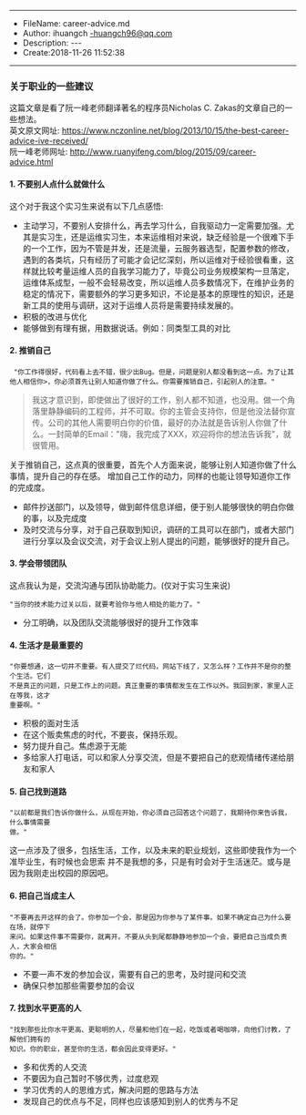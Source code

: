 ___
- FileName: career-advice.md
- Author: ihuangch -huangch96@qq.com
- Description: ---
- Create:2018-11-26 11:52:38
___

### 关于职业的一些建议
这篇文章是看了阮一峰老师翻译著名的程序员Nicholas C. Zakas的文章自己的一些想法。  
英文原文网址: https://www.nczonline.net/blog/2013/10/15/the-best-career-advice-ive-received/  
阮一峰老师网址: http://www.ruanyifeng.com/blog/2015/09/career-advice.html

#### 1. 不要别人点什么就做什么
这个对于我这个实习生来说有以下几点感悟:
- 主动学习，不要别人安排什么，再去学习什么，自我驱动力一定需要加强。尤其是实习生，还是运维实习生，本来运维相对来说，缺乏经验是一个很难下手的一个工作，因为不管是并发，还是流量，云服务器选型，配置参数的修改，遇到的各类坑，只有经历了可能才会记忆深刻，所以运维对于经验很看重，这样就比较考量运维人员的自我学习能力了，毕竟公司业务规模架构一旦落定，运维体系成型，一般不会轻易改变，所以运维人员多数情况下，在维护业务的稳定的情况下，需要额外的学习更多知识，不论是基本的原理性的知识，还是新工具的使用与调研，这对于运维人员将是需要持续发展的。
- 积极的改进与优化
- 能够做到有理有据，用数据说话。例如：同类型工具的对比

#### 2. 推销自己
```
 "你工作得很好，代码看上去不错，很少出Bug。但是，问题是别人都没看到这一点。为了让其他人相信你>，你必须首先让别人知道你做了什么。你需要推销自己，引起别人的注意。"
```
> 我这才意识到，即使做出了很好的工作，别人都不知道，也没用。做一个角落里静静编码的工程师，并不可取。你的主管会支持你，但是他没法替你宣传。公司的其他人需要明白你的价值，最好的办法就是告诉别人你做了什么。一封简单的Email："嗨，我完成了XXX，欢迎将你的想法告诉我"，就很管用。

关于推销自己，这点真的很重要，首先个人方面来说，能够让别人知道你做了什么事情，提升自己的存在感。
增加自己工作的动力，同样的也能让领导知道你工作的完成度。

- 邮件抄送部门，以及领导，做到邮件信息详细，便于别人能够很快的明白你做的事，以及完成度
- 及时交流与分享，对于自己获取到知识，调研的工具可以在部门，或者大部门进行分享以及会议交流，对于会议上别人提出的问题，能够很好的提升自己。

#### 3. 学会带领团队
这点我认为是，交流沟通与团队协助能力。(仅对于实习生来说)
```
"当你的技术能力过关以后，就要考验你与他人相处的能力了。"
```

- 分工明确，以及团队交流能够很好的提升工作效率


#### 4. 生活才是最重要的
```
"你要想通，这一切并不重要。有人提交了烂代码，网站下线了，又怎么样？工作并不是你的整个生活。它们
不是真正的问题，只是工作上的问题。真正重要的事情都发生在工作以外。我回到家，家里人正在等我，这才
重要啊。"
```

- 积极的面对生活
- 在这个贩卖焦虑的时代，不要丧，保持乐观。
- 努力提升自己。焦虑源于无能
- 多给家人打电话，可以和家人分享交流，但是不要把自己的悲观情绪传递给朋友和家人


#### 5. 自己找到道路
```
"以前都是我们告诉你做什么，从现在开始，你必须自己回答这个问题了，我期待你来告诉我，什么事情需要
做。"
```
这一点涉及了很多，包括生活，工作，以及未来的职业规划，这些即使我作为一个准毕业生，有时候也会思索
并不是我想的多，只是有时会对于生活迷茫。或与是因为我刚走出校园的原因吧。


#### 6. 把自己当成主人
```
"不要再去开这样的会了。你参加一个会，那是因为你参与了某件事。如果不确定自己为什么要在场，就停下
来问。如果这件事不需要你，就离开。不要从头到尾都静静地参加一个会，要把自己当成负责人，大家会相信
你的。"
```
- 不要一声不发的参加会议，需要有自己的思考，及时提问和交流
- 确保只参加那些需要参加的会议


#### 7. 找到水平更高的人
```
"找到那些比你水平更高、更聪明的人，尽量和他们在一起，吃饭或者喝咖啡，向他们讨教，了解他们拥有的
知识。你的职业，甚至你的生活，都会因此变得更好。"

```
- 多和优秀的人交流
- 不要因为自己暂时不够优秀，过度悲观
- 学习优秀的人的思维方式，解决问题的思路与方法
- 发现自己的优点与不足，同样也应该感知到别人的优秀与不足

